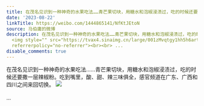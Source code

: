 ```yaml
---
title: 在茂名见识到一种神奇的水果吃法……青芒果切块，用糖水和泡椒浸渍过，吃的时候还要撒一层辣椒粉。吃到嘴里，酸、甜、辣三味俱全，感官频道在广东、广西和四川之...
date: '2023-08-22'
linkTitle: https://weibo.com/1444865141/NfKtJEtoN
source: 马伯庸的微博
description: 在茂名见识到一种神奇的水果吃法……青芒果切块，用糖水和泡椒浸渍过，吃的时候还要撒一层辣椒粉。吃到嘴里，酸、甜、辣三味俱全，感官频道在广东、广西和四川之间来回切换。
  <img style="" src="https://tvax4.sinaimg.cn/large/001zMvqtgy1hh5h6artwrj62c0340e8302.jpg"
  referrerpolicy="no-referrer"><br><br> ...
disable_comments: true
---
```

在茂名见识到一种神奇的水果吃法……青芒果切块，用糖水和泡椒浸渍过，吃的时候还要撒一层辣椒粉。吃到嘴里，酸、甜、辣三味俱全，感官频道在广东、广西和四川之间来回切换。 <img style="" src="https://tvax4.sinaimg.cn/large/001zMvqtgy1hh5h6artwrj62c0340e8302.jpg" referrerpolicy="no-referrer"><br><br> ...